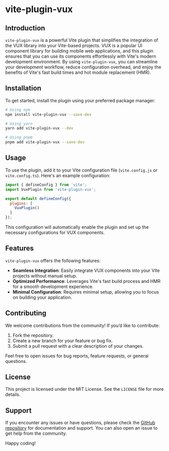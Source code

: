 # vite-plugin-vux

## Introduction

`vite-plugin-vux` is a powerful Vite plugin that simplifies the integration of the VUX library into your Vite-based projects. VUX is a popular UI component library for building mobile web applications, and this plugin ensures that you can use its components effortlessly with Vite's modern development environment. By using `vite-plugin-vux`, you can streamline your development workflow, reduce configuration overhead, and enjoy the benefits of Vite's fast build times and hot module replacement (HMR).

## Installation

To get started, install the plugin using your preferred package manager:

```bash
# Using npm
npm install vite-plugin-vux --save-dev

# Using yarn
yarn add vite-plugin-vux --dev

# Using pnpm
pnpm add vite-plugin-vux --save-dev
```

## Usage

To use the plugin, add it to your Vite configuration file (`vite.config.js` or `vite.config.ts`). Here's an example configuration:

```javascript
import { defineConfig } from 'vite';
import VuxPlugin from 'vite-plugin-vux';

export default defineConfig({
  plugins: [
    VuxPlugin()
  ]
});
```

This configuration will automatically enable the plugin and set up the necessary configurations for VUX components.

## Features

`vite-plugin-vux` offers the following features:

- **Seamless Integration**: Easily integrate VUX components into your Vite projects without manual setup.
- **Optimized Performance**: Leverages Vite's fast build process and HMR for a smooth development experience.
- **Minimal Configuration**: Requires minimal setup, allowing you to focus on building your application.

## Contributing

We welcome contributions from the community! If you’d like to contribute:

1. Fork the repository.
2. Create a new branch for your feature or bug fix.
3. Submit a pull request with a clear description of your changes.

Feel free to open issues for bug reports, feature requests, or general questions.

## License

This project is licensed under the MIT License. See the `LICENSE` file for more details.

## Support

If you encounter any issues or have questions, please check the [GitHub repository](https://github.com/your-repo/vite-plugin-vux) for documentation and support. You can also open an issue to get help from the community.

Happy coding!